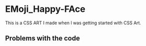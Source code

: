 # EMoji_Happy-FAce

This is a CSS ART I made when I was getting started with CSS Art. 


## Problems with the code
